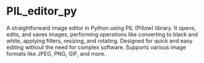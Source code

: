 # PIL_editor_py
A straightforward image editor in Python using PIL (Pillow) library. It opens, edits, and saves images, performing operations like converting to black and white, applying filters, resizing, and rotating. Designed for quick and easy editing without the need for complex software. Supports various image formats like JPEG, PNG, GIF, and more.
